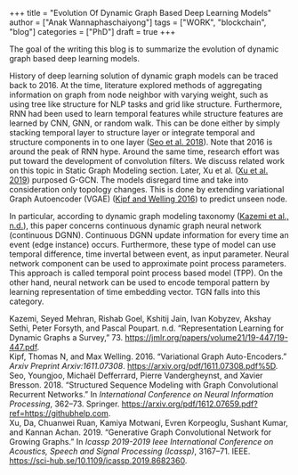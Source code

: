 +++
title = "Evolution Of Dynamic Graph Based Deep Learning Models"
author = ["Anak Wannaphaschaiyong"]
tags = ["WORK", "blockchain", "blog"]
categories = ["PhD"]
draft = true
+++

The goal of the writing this blog is to summarize the evolution of dynamic graph based deep learning models.

History of deep learning solution of dynamic graph models can be traced back to 2016. At the time, literature explored methods of aggregating information on graph from node neighbor with varying weight, such as using tree like structure for NLP tasks and grid like structure. Furthermore, RNN had been used to learn temporal features while structure features are learned by CNN, GNN, or random walk. This can be done either by simply stacking temporal layer to structure layer or integrate temporal and structure components in to one layer (<a href="#citeproc_bib_item_3">Seo et al. 2018</a>). Note that 2016 is around the peak of RNN hype. Around the same time, research effort was put toward the development of convolution filters. We discuss related work on this topic in Static Graph Modeling section. Later, Xu et al. (<a href="#citeproc_bib_item_4">Xu et al. 2019</a>) purposed G-GCN. The models disregard time and take into consideration only topology changes. This is done by extending variational Graph Autoencoder (VGAE) (<a href="#citeproc_bib_item_2">Kipf and Welling 2016</a>) to predict unseen node.

In particular, according to dynamic graph modeling taxonomy (<a href="#citeproc_bib_item_1">Kazemi et al., n.d.</a>), this paper concerns continuous dynamic graph neural network (continuous DGNN). Continuous DGNN update information for every time an event (edge instance) occurs. Furthermore, these type of model can use temporal difference, time invertal between event, as input parameter. Neural network component can be used to approximate point process parameters. This approach is called temporal point process based model (TPP). On the other hand, neural network can be used to encode temporal pattern by learning representation of time embedding vector. TGN falls into this category.

<div class="csl-bib-body">
  <div class="csl-entry"><a id="citeproc_bib_item_1"></a>Kazemi, Seyed Mehran, Rishab Goel, Kshitij Jain, Ivan Kobyzev, Akshay Sethi, Peter Forsyth, and Pascal Poupart. n.d. “Representation Learning for Dynamic Graphs a Survey,” 73. <a href="https://jmlr.org/papers/volume21/19-447/19-447.pdf">https://jmlr.org/papers/volume21/19-447/19-447.pdf</a>.</div>
  <div class="csl-entry"><a id="citeproc_bib_item_2"></a>Kipf, Thomas N, and Max Welling. 2016. “Variational Graph Auto-Encoders.” <i>Arxiv Preprint Arxiv:1611.07308</i>. <a href="https://arxiv.org/pdf/1611.07308.pdf%5D">https://arxiv.org/pdf/1611.07308.pdf%5D</a>.</div>
  <div class="csl-entry"><a id="citeproc_bib_item_3"></a>Seo, Youngjoo, Michaël Defferrard, Pierre Vandergheynst, and Xavier Bresson. 2018. “Structured Sequence Modeling with Graph Convolutional Recurrent Networks.” In <i>International Conference on Neural Information Processing</i>, 362–73. Springer. <a href="https://arxiv.org/pdf/1612.07659.pdf?ref=https://githubhelp.com">https://arxiv.org/pdf/1612.07659.pdf?ref=https://githubhelp.com</a>.</div>
  <div class="csl-entry"><a id="citeproc_bib_item_4"></a>Xu, Da, Chuanwei Ruan, Kamiya Motwani, Evren Korpeoglu, Sushant Kumar, and Kannan Achan. 2019. “Generative Graph Convolutional Network for Growing Graphs.” In <i>Icassp 2019-2019 Ieee International Conference on Acoustics, Speech and Signal Processing (Icassp)</i>, 3167–71. IEEE. <a href="https://sci-hub.se/10.1109/icassp.2019.8682360">https://sci-hub.se/10.1109/icassp.2019.8682360</a>.</div>
</div>

